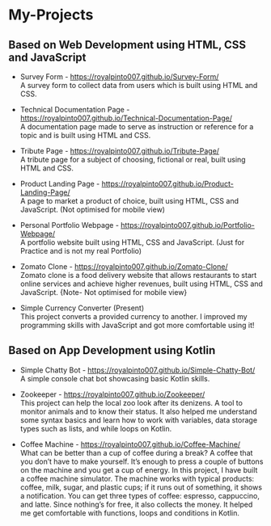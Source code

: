 # My-Projects

## Based on Web Development using HTML, CSS and JavaScript

- Survey Form - https://royalpinto007.github.io/Survey-Form/ \
A survey form to collect data from users which is built using HTML and CSS.

- Technical Documentation Page - https://royalpinto007.github.io/Technical-Documentation-Page/ \
A documentation page made to serve as instruction or reference for a topic and is built using HTML and CSS.

- Tribute Page - https://royalpinto007.github.io/Tribute-Page/ \
A tribute page for a subject of choosing, fictional or real, built using HTML and CSS.

- Product Landing Page - https://royalpinto007.github.io/Product-Landing-Page/ \
A page to market a product of choice, built using HTML, CSS and JavaScript. (Not optimised for mobile view)

- Personal Portfolio Webpage - https://royalpinto007.github.io/Portfolio-Webpage/ \
A portfolio website built using HTML, CSS and JavaScript. (Just for Practice and is not my real Portfolio)

- Zomato Clone - https://royalpinto007.github.io/Zomato-Clone/ \
Zomato clone is a food delivery website that allows restaurants to start online services and achieve higher revenues, built using HTML, CSS and JavaScript.
{Note- Not optimised for mobile view}

- Simple Currency Converter (Present) \
This project converts a provided currency to another. 
I improved my programming skills with JavaScript and got more comfortable using it!

## Based on App Development using Kotlin

- Simple Chatty Bot - https://royalpinto007.github.io/Simple-Chatty-Bot/ \
A simple console chat bot showcasing basic Kotlin skills.

- Zookeeper - https://royalpinto007.github.io/Zookeeper/ \
This project can help the local zoo look after its denizens. A tool to monitor animals and to know their status.
It also helped me understand some syntax basics and learn how to work with variables, data storage types such as lists, and while loops on Kotlin.

- Coffee Machine - https://royalpinto007.github.io/Coffee-Machine/ \
What can be better than a cup of coffee during a break? A coffee that you don’t have to make yourself. 
It’s enough to press a couple of buttons on the machine and you get a cup of energy. 
In this project, I have built a coffee machine simulator. 
The machine works with typical products: coffee, milk, sugar, and plastic cups; if it runs out of something, it shows a notification. 
You can get three types of coffee: espresso, cappuccino, and latte. Since nothing’s for free, it also collects the money.
It helped me get comfortable with functions, loops and conditions in Kotlin.
